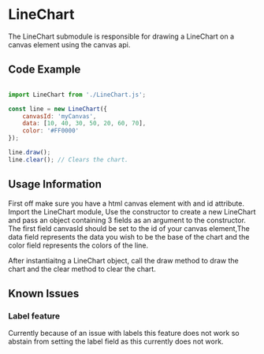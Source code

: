 # LineChart
The LineChart submodule is responsible for drawing a LineChart on a canvas element using the canvas api.

## Code Example
```JavaScript

import LineChart from './LineChart.js';

const line = new LineChart({
    canvasId: 'myCanvas',
    data: [10, 40, 30, 50, 20, 60, 70],
    color: '#FF0000'
});

line.draw();
line.clear(); // Clears the chart.
```

## Usage Information

First off make sure you have a html canvas element with and id attribute. Import the LineChart module, Use the constructor to create a new LineChart and pass an object containing 3 fields as an argument to the constructor. The first field canvasId should be set to the id of your canvas element,The data field represents the data you wish to be the base of the chart and the color field represents the colors of the line.

After instantiaitng a LineChart object, call the draw method to draw the chart and the clear method to clear the chart.

## Known Issues

### Label feature

Currently because of an issue with labels this feature does not work so abstain from setting the label field as this currently does not work.